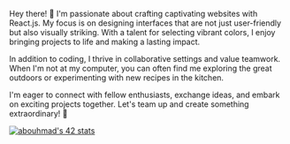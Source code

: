 Hey there! 👋 I'm passionate about crafting captivating websites with React.js. My focus is on designing interfaces that are not just user-friendly but also visually striking. With a talent for selecting vibrant colors, I enjoy bringing projects to life and making a lasting impact.

In addition to coding, I thrive in collaborative settings and value teamwork. When I'm not at my computer, you can often find me exploring the great outdoors or experimenting with new recipes in the kitchen.

I'm eager to connect with fellow enthusiasts, exchange ideas, and embark on exciting projects together. Let's team up and create something extraordinary! 🚀

[![abouhmad's 42 stats](https://badge.mediaplus.ma/darkblue/abouhmad)](https://github.com/oakoudad/badge42)

<!--
**ghostbhd/ghostbhd** is a ✨ _special_ ✨ repository because its `README.md` (this file) appears on your GitHub profile.

Here are some ideas to get you started:

- 🔭 I’m currently working on ...
- 🌱 I’m currently learning ...
- 👯 I’m looking to collaborate on ...
- 🤔 I’m looking for help with ...
- 💬 Ask me about ...
- 📫 How to reach me: ...
- 😄 Pronouns: ...
- ⚡ Fun fact: ...
-->
